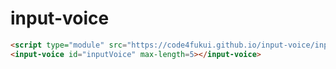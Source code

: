 # input-voice
 
```html
<script type="module" src="https://code4fukui.github.io/input-voice/input-voice.js"></script>
<input-voice id="inputVoice" max-length=5></input-voice>
```
